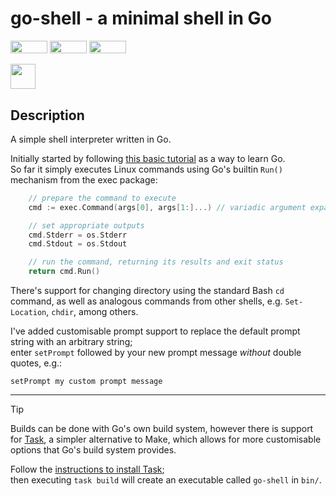 # go-shell - a minimal shell in Go

<div align="left">
<img style="vertical-align: middle; height: 20px; width: 59px;" src="https://img.shields.io/badge/-Linux-grey?logo=linux" />
<img style="vertical-align: middle; height: 20px; width: 59px;" src="https://img.shields.io/badge/-macOS-black?logo=apple" />
<img style="vertical-align: middle; height: 20px; width: 59px;" src="https://img.shields.io/badge/-Windows-red" /><br><br>
<img style="vertical-align: middle; height: 40px; width: 40px;" src="https://cdn.jsdelivr.net/gh/devicons/devicon@latest/icons/go/go-original-wordmark.svg" />

## Description

A simple shell interpreter written in Go.  

Initially started by following [this basic tutorial](https://blog.init-io.net/post/2018/07-01-go-unix-shell/) as a way to learn Go.  
So far it simply executes Linux commands using Go's builtin `Run()` mechanism from the exec package:
```go
	// prepare the command to execute
	cmd := exec.Command(args[0], args[1:]...) // variadic argument expansion

	// set appropriate outputs
	cmd.Stderr = os.Stderr
	cmd.Stdout = os.Stdout

	// run the command, returning its results and exit status
	return cmd.Run()
```
There's support for changing directory using the standard Bash `cd` command, as well as analogous commands from other shells, e.g. `Set-Location`, `chdir`, among others.  

I've added customisable prompt support to replace the default prompt string with an arbitrary string;  
enter `setPrompt` followed by your new prompt message *without* double quotes, e.g.:  
```
setPrompt my custom prompt message
```
---

>[!TIP]  
>Builds can be done with Go's own build system, however there is support for [Task](https://taskfile.dev/), a simpler alternative to Make, which allows for more customisable options that Go's build system provides.  
>
>Follow the [instructions to install Task](https://taskfile.dev/installation/);  
then executing `task build` will create an executable called `go-shell` in `bin/`.  
